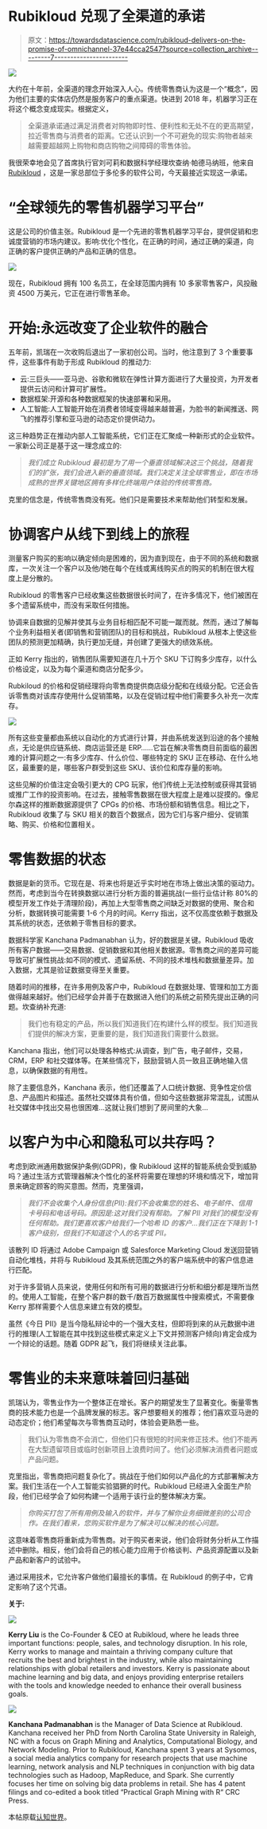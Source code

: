 # Rubikloud 兑现了全渠道的承诺

> 原文：<https://towardsdatascience.com/rubikloud-delivers-on-the-promise-of-omnichannel-37e44cca2547?source=collection_archive---------7----------------------->

![](img/f88f2b0a3589f27f10fbab8c04cc248b.png)

大约在十年前，全渠道的理念开始深入人心。传统零售商认为这是一个“概念”，因为他们主要的实体店仍然是服务客户的重点渠道。快进到 2018 年，机器学习正在将这个概念变成现实。根据定义，

> 全渠道承诺通过满足消费者对购物即时性、便利性和无处不在的更高期望，拉近零售商与消费者的距离。它还认识到一个不可避免的现实:购物者越来越需要超越网上购物和商店购物之间障碍的零售体验。

我很荣幸地会见了首席执行官刘可莉和数据科学经理坎查纳·帕德马纳班，他来自 [Rubikloud](https://rubikloud.com/) ，这是一家总部位于多伦多的软件公司，今天最接近实现这一承诺。

# “全球领先的零售机器学习平台”

这是公司的价值主张。Rubikloud 是一个先进的零售机器学习平台，提供促销和忠诚度营销的市场内建议。影响:优化个性化，在正确的时间，通过正确的渠道，向正确的客户提供正确的产品和正确的信息。

![](img/2c65748f17409311f649f527cbf7bbb4.png)

现在，Rubikloud 拥有 100 名员工，在全球范围内拥有 10 多家零售客户，风投融资 4500 万美元，它正在进行零售革命。

# 开始:永远改变了企业软件的融合

五年前，凯瑞在一次收购后退出了一家初创公司。当时，他注意到了 3 个重要事件，这些事件有助于形成 Rubikloud 的推动力:

*   云:三巨头——亚马逊、谷歌和微软在弹性计算方面进行了大量投资，为开发者提供云访问和计算可扩展性。
*   数据框架:开源和各种数据框架的快速部署和采用。
*   人工智能:人工智能开始在消费者领域变得越来越普遍，为脸书的新闻推送、网飞的推荐引擎和亚马逊的动态定价提供动力。

这三种趋势正在推动内部人工智能系统，它们正在汇聚成一种新形式的企业软件。一家新公司正是基于这一理念成立的:

> *我们成立 Rubikloud 最初是为了用一个垂直领域解决这三个挑战，随着我们的扩张，我们会进入新的垂直领域。我们决定关注全球零售业，即在市场成熟的世界关键地区拥有多样化终端用户体验的传统零售商。*

克里的信念是，传统零售商没有死。他们只是需要技术来帮助他们转型和发展。

# 协调客户从线下到线上的旅程

测量客户购买的影响以确定倾向是困难的，因为直到现在，由于不同的系统和数据库，一次关注一个客户以及他/她在每个在线或离线购买点的购买的机制在很大程度上是分散的。

Rubikloud 的零售客户已经收集这些数据很长时间了，在许多情况下，他们被困在多个遗留系统中，而没有采取任何措施。

协调来自数据的见解并使其与业务目标相匹配不可能一蹴而就。然而，通过了解每个业务利益相关者(即销售和营销团队)的目标和挑战，Rubikloud 从根本上使这些团队的预测更加精确，执行更加无缝，并创建了更强大的绩效系统。

正如 Kerry 指出的，销售团队需要知道在几十万个 SKU 下订购多少库存，以什么价格设定，以及为每个渠道和商店分配多少。

Rubkiloud 的价格和促销经理将向零售商提供商店级分配和在线级分配。它还会告诉零售商对该库存使用什么促销策略，以及在促销过程中他们需要多久补充一次库存。

![](img/f63461853d90c4ff863d32a3c110aa5a.png)

所有这些变量都由系统以自动化的方式进行计算，并由系统发送到沿途的各个接触点，无论是供应链系统、商店运营还是 ERP……它旨在解决零售商目前面临的最困难的计算问题之一:有多少库存、什么价位、哪些特定的 SKU 正在移动、在什么地区，最重要的是，哪些客户群受到这些 SKU、该价位和库存量的影响。

这些见解的价值注定会吸引更大的 CPG 玩家，他们传统上无法控制或获得其营销或推广工作的投资影响。在过去，接触零售数据在很大程度上是难以捉摸的。像尼尔森这样的推断数据源提供了 CPGs 的价格、市场份额和销售信息。相比之下，Rubikloud 收集了与 SKU 相关的数百个数据点，因为它们与客户细分、促销策略、购买、价格和位置相关。

# 零售数据的状态

数据是新的货币。它现在是、将来也将是近乎实时地在市场上做出决策的驱动力。然而，考虑到当今在转换数据以进行分析方面的普遍挑战(一些行业估计称 80%的模型开发工作处于清理阶段)，再加上大型零售商之间缺乏对数据的使用、聚合和分析，数据转换可能需要 1-6 个月的时间。Kerry 指出，这不仅高度依赖于数据及其系统的状态，还依赖于零售目标的要求。

数据科学家 Kanchana Padmanabhan 认为，好的数据是关键。Rubikloud 吸收所有客户数据——交易数据、促销数据和其他相关数据源。零售商之间的差异可能导致可扩展性挑战:如不同的模式、遗留系统、不同的技术堆栈和数据量差异。加入数据，尤其是验证数据变得至关重要。

随着时间的推移，在许多用例及客户中，Rubikloud 在数据处理、管理和加工方面做得越来越好。他们已经学会并善于在数据进入他们的系统之前预先提出正确的问题。坎查纳补充道:

> 我们也有稳定的产品，所以我们知道我们在构建什么样的模型。我们知道我们提供的解决方案，更重要的是，我们知道我们需要什么数据。

Kanchana 指出，他们可以处理各种格式:从调查，到广告，电子邮件，交易，CRM，ERP 和社交媒体等。在某些情况下，鼓励营销人员一致且正确地输入信息，以确保数据的有用性。

除了主要信息外，Kanchana 表示，他们还覆盖了人口统计数据、竞争性定价信息、产品图片和描述。虽然社交媒体具有价值，但如今这些数据非常混乱，试图从社交媒体中找出交易也很困难…这就让我们想到了房间里的大象…

# 以客户为中心和隐私可以共存吗？

考虑到欧洲通用数据保护条例(GDPR)，像 Rubikloud 这样的智能系统会受到威胁吗？通过生活方式管理器解决个性化的圣杯将需要在理想的环境和情况下，增加背景来确定顾客的购买意图。然而，克里强调，

> *我们不会收集个人身份信息(PII):我们不会收集您的姓名、电子邮件、信用卡号码和电话号码。原因是:这对我们没有帮助。了解 PII 对我们的模型没有任何帮助。我们更喜欢客户给我们一个哈希 ID 的客户…我们正在下降到 1-1 客户级别，但我们不知道这个人的名字或 PII。*

该散列 ID 将通过 Adobe Campaign 或 Salesforce Marketing Cloud 发送回营销自动化堆栈，并将与 Rubikloud 及其系统范围之外的客户端系统中的客户信息进行匹配。

对于许多营销人员来说，使用任何和所有可用的数据进行分析和细分都是理所当然的。使用人工智能，在整个客户群的数千/数百万数据属性中搜索模式，不需要像 Kerry 那样需要个人信息来建立有效的模型。

虽然《今日 PII》是当今隐私辩论中的一个强大支柱，但即将到来的从元数据中进行的推理(人工智能在其中找到这些模式来定义上下文并预测客户倾向)肯定会成为一个辩论的话题。随着 GDPR 起飞，我们将继续关注此事。

# 零售业的未来意味着回归基础

凯瑞认为，零售业作为一个整体正在增长。客户的期望发生了显著变化。衡量零售商的技术能力也是一个品牌发展的标志。客户想要相关的推荐；他们喜欢亚马逊的动态定价；他们希望每次与零售商互动时，体验会更熟悉一些。

> 我们认为零售商不会消亡，但他们只有很短的时间来修正技术。他们不能再在大型遗留项目或临时创新项目上浪费时间了。他们必须解决消费者问题或产品问题。

克里指出，零售商把问题复杂化了。挑战在于他们如何以产品化的方式部署解决方案。我们生活在一个人工智能实验猖獗的时代。Rubikloud 已经进入全面生产阶段，他们已经学会了如何构建一个适用于该行业的整体解决方案。

> *你购买打包了所有用例及输入的软件，并与了解你业务细微差别的公司合作。在我们看来，您购买软件是为了解决可以解决的核心问题。*

这意味着零售商将重新成为零售商。对于购买者来说，他们会将财务分析从工作描述中删除。相反，他们会将自己的核心能力应用于价格谈判、产品资源配置以及新产品和新客户的试验中。

通过采用技术，它允许客户做他们最擅长的事情。在 Rubikloud 的例子中，它肯定影响了这个咒语。

**关于:**

![](img/df7ba152c9b129f2d5cf63634b0341d2.png)

**Kerry Liu** is the Co-Founder & CEO at Rubikloud, where he leads three important functions: people, sales, and technology disruption. In his role, Kerry works to manage and maintain a thriving company culture that recruits the best and brightest in the industry, while also maintaining relationships with global retailers and investors. Kerry is passionate about machine learning and big data, and enjoys providing enterprise retailers with the tools and knowledge needed to enhance their overall business goals.

![](img/794c9ecad5fd87576b200275998e10b0.png)

**Kanchana Padmanabhan** is the Manager of Data Science at Rubikloud. Kanchana received her PhD from North Carolina State University in Raleigh, NC with a focus on Graph Mining and Analytics, Computational Biology, and Network Modeling. Prior to Rubikloud, Kanchana spent 3 years at Sysomos, a social media analytics company for research projects that use machine learning, network analysis and NLP techniques in conjunction with big data technologies such as Hadoop, MapReduce, and Spark. She currently focuses her time on solving big data problems in retail. She has 4 patent filings and co-edited a book titled “Practical Graph Mining with R“ CRC Press.

本帖原载[认知世界](http://cognitiveworld.com)。